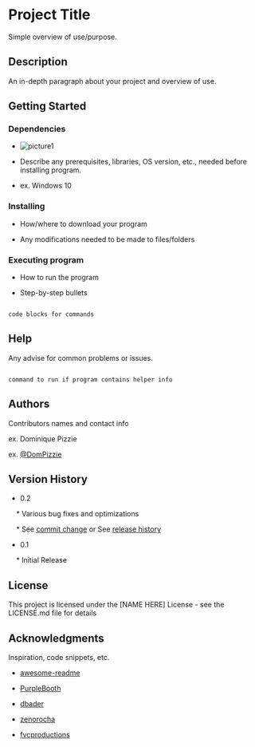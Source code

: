 # Project Title



Simple overview of use/purpose.



## Description



An in-depth paragraph about your project and overview of use.



## Getting Started



### Dependencies



* ![](file:///C:/Users/prach/Pictures/Saved%20Pictures/profile-of-a-lotus-lily-dennis-dame.jpg "picture1")

* Describe any prerequisites, libraries, OS version, etc., needed before installing program.

* ex. Windows 10
  
  

### Installing



* How/where to download your program

* Any modifications needed to be made to files/folders
  
  

### Executing program



* How to run the program

* Step-by-step bullets

```

code blocks for commands

```



## Help



Any advise for common problems or issues.

```

command to run if program contains helper info

```



## Authors



Contributors names and contact info



ex. Dominique Pizzie  

ex. [@DomPizzie](https://twitter.com/dompizzie)



## Version History



* 0.2

    * Various bug fixes and optimizations

    * See [commit change]() or See [release history]()

* 0.1

    * Initial Release



## License



This project is licensed under the [NAME HERE] License - see the LICENSE.md file for details



## Acknowledgments



Inspiration, code snippets, etc.

* [awesome-readme](https://github.com/matiassingers/awesome-readme)

* [PurpleBooth](https://gist.github.com/PurpleBooth/109311bb0361f32d87a2)

* [dbader](https://github.com/dbader/readme-template)

* [zenorocha](https://gist.github.com/zenorocha/4526327)

* [fvcproductions](https://gist.github.com/fvcproductions/1bfc2d4aecb01a834b46)
